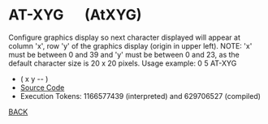 # AT-XYG &emsp; (AtXYG)
Configure graphics display so next character displayed will appear at column 'x', row 'y' of the graphics display (origin in upper left). NOTE: 'x' must be between 0 and 39 and 'y' must be between 0 and 23, as the default character size is 20 x 20 pixels. Usage example: 0 5 AT-XYG
* ( x y -- )
* [Source Code](../words/graphics/AtXYG.cs)
* Execution Tokens: 1166577439 (interpreted) and 629706527 (compiled)


[BACK](builtins.md#AtXYG)
